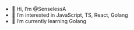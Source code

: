 - 👋 Hi, I’m @SenselessA
- 👀 I’m interested in JavaScript, TS, React, Golang
- 🌱 I’m currently learning Golang
